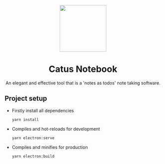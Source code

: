 <div align="center"><img src="https://pic.imgdb.cn/item/615b6ee22ab3f51d91933839.png" height="150" width="150">
	<h1>Catus Notebook</h1>
An elegant and effective tool that is a 'notes as todos' note taking software.</div>


## Project setup

- Firstly install all dependencies

	```shell
	yarn install
	```

- Compiles and hot-reloads for development

	```shell
	yarn electron:serve
	```

- Compiles and minifies for production

	```shell
	yarn electron:build
	```



